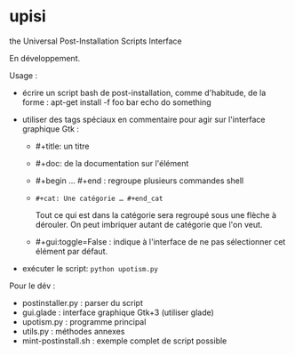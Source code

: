 upisi
=====

the Universal Post-Installation Scripts Interface

En développement.


Usage :

- écrire un script bash de post-installation, comme d'habitude, de la forme :
  apt-get install -f foo bar
  echo do something

- utiliser des tags spéciaux en commentaire pour agir sur l'interface graphique Gtk :
  - #+title: un titre
  - #+doc: de la documentation sur l'élément
  - #+begin … #+end : regroupe plusieurs commandes shell
  - `#+cat: Une catégorie
    …
    #+end_cat`

    Tout ce qui est dans la catégorie sera regroupé sous une flèche à dérouler. On peut imbriquer autant de catégorie que l'on veut.

  - #+gui:toggle=False : indique à l'interface de ne pas sélectionner cet élément par défaut.

- exécuter le script: `python upotism.py`


Pour le dév :
- postinstaller.py : parser du script
- gui.glade : interface graphique Gtk+3 (utiliser glade)
- upotism.py : programme principal
- utils.py : méthodes annexes
- mint-postinstall.sh : exemple complet de script possible